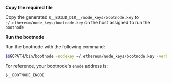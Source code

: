 
**Copy the required file**

Copy the generated `$__BUILD_DIR__/node_keys/bootnode.key` to  `~/.ethereum/node_keys/bootnode.key` on the
host assigned to run the `bootnode`


**Run the bootnode**

Run the bootnode with the following command:

```bash
$$GOPATH/bin/bootnode -nodekey ~/.ethereum/node_keys/bootnode.key -verbosity 4 --addr :$__BOOTNODE_PORT
```

For reference, your bootnode's `enode` address is:

`$__BOOTNODE_ENODE`
